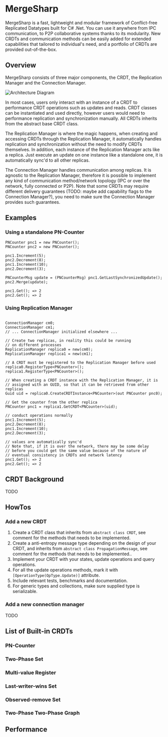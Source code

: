 # MergeSharp

MergeSharp is a fast, lightweight and modular framework of Conflict-free Replicated Datatypes built for C# .Net. You can use it anywhere from IPC communication, to P2P collaborative systems thanks to its modularity. New CRDTs and communication methods can be easily added for extended capabilities that tailored to individual's need, and a portfolio of CRDTs are provided out-of-the-box.

## Overview

MergeSharp consists of three major components, the CRDT, the Replication Manager and the Connection Manager. 

![Architecture Diagram](./Docs/Images/architecture_diagram.png)


In most cases, users only interact with an instance of a CRDT to performance CRDT operations such as updates and reads. CRDT classes can be instantiated and used directly, however users would need to performance replication and synchronization manually. All CRDTs inherits from the abstract base CRDT class.

The Replication Manager is where the magic happens, when creating and accessing CRDTs through the Replication Manager, it automatically handles replication and synchronization without the need to modify CRDTs themselves. In addition, each instance of the Replication Manager acts like a replica. Just execute an update on one instance like a standalone one, it is automatically sync'd to all other replicas.

The Connection Manager handles communication among replicas. It is agnostic to the Replication Manager, therefore it is possible to implement any kind of communication method/network topology (IPC or over the network, fully connected or P2P). Note that some CRDTs may require different delivery guarantees (TODO: maybe add capability flags to the Connection Manager?), you need to make sure the Connection Manager provides such guarantees.

## Examples

### Using a standalone PN-Counter
```
PNCounter pnc1 = new PNCounter();
PNCounter pnc2 = new PNCounter();

pnc1.Increment(5);
pnc2.Decrement(8);
pnc1.Increment(10);
pnc2.Decrement(3);

PNCounterMsg update = (PNCounterMsg) pnc1.GetLastSynchronizedUpdate();
pnc2.Merge(update);

pnc1.Get(); => 2
pnc2.Get(); => 2
```

### Using Replication Manager
```

ConnectionManager cm0; 
ConnectionManager cm1;
// ... ConnectionManager initialized elsewhere ...

// Create two replicas, in reality this could be running
// on different processes
ReplicationManager replica0 = new(cm0);
ReplicationManager replica1 = new(cm1);

// A CRDT must be registered to the Replication Manager before used
replica0.RegisterType<PNCounter>();
replica1.RegisterType<PNCounter>();

// When creating a CRDT instance with the Replication Manager, it is
// assigned with an GUID, so that it can be retrieved from other replicas
Guid uid = replica0.CreateCRDTInstance<PNCounter>(out PNCounter pnc0);

// Get the counter from the other replica
PNCounter pnc1 = replica1.GetCRDT<PNCounter>(uid);   

// conduct operations normally
pnc1.Increment(5);
pnc2.Decrement(8);
pnc1.Increment(10);
pnc2.Decrement(3);

// values are automatically sync'd
// Note that, if it is over the network, there may be some delay
// before you could get the same value because of the nature of
// eventual consistency in CRDTs and network latency
pnc1.Get(); => 2
pnc2.Get(); => 2
```


## CRDT Background

TODO

## HowTos
### Add a new CRDT

1. Create a CRDT class that inherits from `abstract class CRDT`, see comment for the methods that needs to be implemented.
2. Create a anti-entropy message type depending on the design of your CRDT, and inherits from `abstract class PropagationMessage`, see comment for the methods that needs to be implemented..
3. Implement your CRDT with your states, update operations and query operations.
4. For all the update operations methods, mark it with `[OperationType(OpType.Update)]` attribute.
5. Include relevant tests, benchmarks and documentation.
6. For generic types and collections, make sure supplied type is serializable.

### Add a new connection manager
TODO

## List of Built-in CRDTs
### PN-Counter
### Two-Phase Set

### Multi-value Register

### Last-writer-wins Set

### Observed-remove Set

### Two-Phase Two-Phase Graph


## Performance
